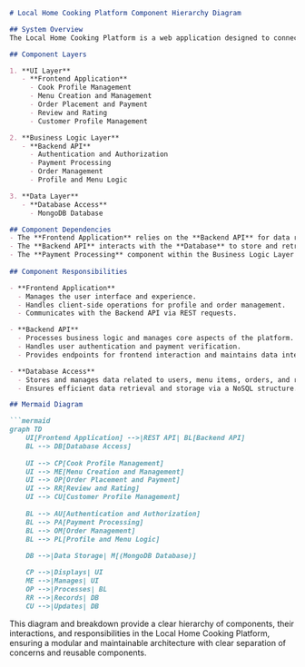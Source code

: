 ```markdown
# Local Home Cooking Platform Component Hierarchy Diagram

## System Overview
The Local Home Cooking Platform is a web application designed to connect local home cooks with nearby customers seeking authentic home-cooked meals. It provides functionalities for profile management, menu creation, ordering, payment processing, and mutual feedback through reviews. The architecture consists of a responsive frontend built with React, a scalable backend utilizing Node.js with Express.js, and a MongoDB database for dynamic data management.

## Component Layers

1. **UI Layer**
   - **Frontend Application**
     - Cook Profile Management
     - Menu Creation and Management
     - Order Placement and Payment
     - Review and Rating
     - Customer Profile Management

2. **Business Logic Layer**
   - **Backend API**
     - Authentication and Authorization
     - Payment Processing
     - Order Management
     - Profile and Menu Logic

3. **Data Layer**
   - **Database Access**
     - MongoDB Database

## Component Dependencies
- The **Frontend Application** relies on the **Backend API** for data retrieval and to perform business operations like authentication, order processing, etc.
- The **Backend API** interacts with the **Database** to store and retrieve user profiles, menu items, orders, reviews, and ratings.
- The **Payment Processing** component within the Business Logic Layer interfaces with third-party payment gateways for secure transactions.
  
## Component Responsibilities

- **Frontend Application**
  - Manages the user interface and experience.
  - Handles client-side operations for profile and order management.
  - Communicates with the Backend API via REST requests.

- **Backend API**
  - Processes business logic and manages core aspects of the platform.
  - Handles user authentication and payment verification.
  - Provides endpoints for frontend interaction and maintains data integrity.

- **Database Access**
  - Stores and manages data related to users, menu items, orders, and reviews.
  - Ensures efficient data retrieval and storage via a NoSQL structure.

## Mermaid Diagram

```mermaid
graph TD
    UI[Frontend Application] -->|REST API| BL[Backend API]
    BL --> DB[Database Access]
    
    UI --> CP[Cook Profile Management]
    UI --> ME[Menu Creation and Management]
    UI --> OP[Order Placement and Payment]
    UI --> RR[Review and Rating]
    UI --> CU[Customer Profile Management]
    
    BL --> AU[Authentication and Authorization]
    BL --> PA[Payment Processing]
    BL --> OM[Order Management]
    BL --> PL[Profile and Menu Logic]
    
    DB -->|Data Storage| M[(MongoDB Database)]

    CP -->|Displays| UI
    ME -->|Manages| UI
    OP -->|Processes| BL
    RR -->|Records| DB
    CU -->|Updates| DB
```

This diagram and breakdown provide a clear hierarchy of components, their interactions, and responsibilities in the Local Home Cooking Platform, ensuring a modular and maintainable architecture with clear separation of concerns and reusable components.